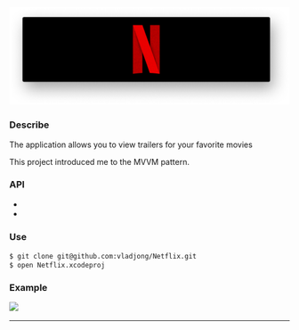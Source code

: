 ![](Netflix.png)

### Describe

The application allows you to view trailers for your favorite movies

This project introduced me to the MVVM pattern.

### API
- [OMDb API]:https://www.omdbapi.com/
- [YouTube Data API]:https://developers.google.com/youtube/v3/

### Use
```
$ git clone git@github.com:vladjong/Netflix.git
$ open Netflix.xcodeproj
```

### Example

![](img/example.gif)

---
